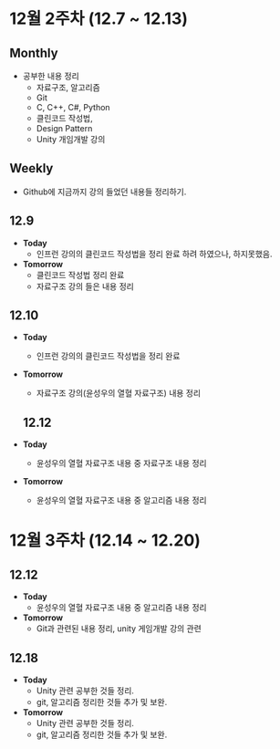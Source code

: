 12월 2주차 (12.7 ~ 12.13)
=====
## Monthly
+ 공부한 내용 정리
  + 자료구조, 알고리즘
  + Git
  + C, C++, C#, Python
  + 클린코드 작성법,
  + Design Pattern
  + Unity 개임개발 강의
  
## Weekly
+ Github에 지금까지 강의 들었던 내용들 정리하기.

## 12.9
+ __Today__
  + 인프런 강의의 클린코드 작성법을 정리 완료 하려 하였으나, 하지못했음.
+ __Tomorrow__
  + 클린코드 작성법 정리 완료
  + 자료구조 강의 들은 내용 정리
  
## 12.10
+ __Today__
  + 인프런 강의의 클린코드 작성법을 정리 완료
+ __Tomorrow__
  + 자료구조 강의(윤성우의 열혈 자료구조) 내용 정리
  
  ## 12.12
+ __Today__
  + 윤성우의 열혈 자료구조 내용 중 자료구조 내용 정리
+ __Tomorrow__
  + 윤성우의 열혈 자료구조 내용 중 알고리즘 내용 정리
  
12월 3주차 (12.14 ~ 12.20)
=====
 ## 12.12
+ __Today__
  + 윤성우의 열혈 자료구조 내용 중 알고리즘 내용 정리
+ __Tomorrow__
  + Git과 관련된 내용 정리, unity 게임개발 강의 관련 
## 12.18
+ __Today__
  - Unity 관련 공부한 것들 정리.
  - git, 알고리즘 정리한 것들 추가 및 보완.
+ __Tomorrow__
  - Unity 관련 공부한 것들 정리.
  - git, 알고리즘 정리한 것들 추가 및 보완.


